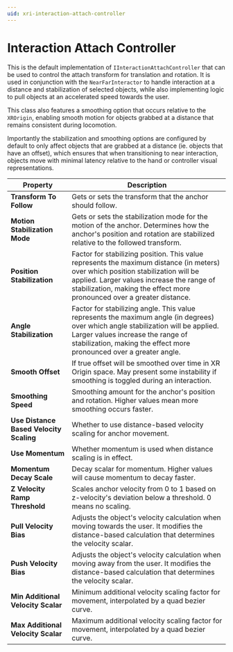 ```yaml
---
uid: xri-interaction-attach-controller
---
```

# Interaction Attach Controller

This is the default implementation of `IInteractionAttachController` that can be used to control the attach transform for translation and rotation. 
It is used in conjunction with the `NearFarInteractor` to handle interaction at a distance and stabilization of selected objects, while also implementing logic to pull objects at an accelerated speed towards the user. 

This class also features a smoothing option that occurs relative to the `XROrigin`, enabling smooth motion for objects grabbed at a distance that remains consistent during locomotion.

Importantly the stabilization and smoothing options are configured by default to only affect objects that are grabbed at a distance (ie. objects that have an offset), which ensures that when transitioning to near interaction, objects move with minimal latency relative to the hand or controller visual representations.


| **Property**                    | **Description** |
|----------------------------------------|-----------------|
| **Transform To Follow**                | Gets or sets the transform that the anchor should follow. |
| **Motion Stabilization Mode**          | Gets or sets the stabilization mode for the motion of the anchor. Determines how the anchor's position and rotation are stabilized relative to the followed transform. |
| **Position Stabilization**             | Factor for stabilizing position. This value represents the maximum distance (in meters) over which position stabilization will be applied. Larger values increase the range of stabilization, making the effect more pronounced over a greater distance. |
| **Angle Stabilization**                | Factor for stabilizing angle. This value represents the maximum angle (in degrees) over which angle stabilization will be applied. Larger values increase the range of stabilization, making the effect more pronounced over a greater angle. |
| **Smooth Offset**                      | If true offset will be smoothed over time in XR Origin space. May present some instability if smoothing is toggled during an interaction. |
| **Smoothing Speed**                    | Smoothing amount for the anchor's position and rotation. Higher values mean more smoothing occurs faster. |
| **Use Distance Based Velocity Scaling**| Whether to use distance-based velocity scaling for anchor movement. |
| **Use Momentum**                       | Whether momentum is used when distance scaling is in effect. |
| **Momentum Decay Scale**               | Decay scalar for momentum. Higher values will cause momentum to decay faster. |
| **Z Velocity Ramp Threshold**          | Scales anchor velocity from 0 to 1 based on z-velocity's deviation below a threshold. 0 means no scaling. |
| **Pull Velocity Bias**                 | Adjusts the object's velocity calculation when moving towards the user. It modifies the distance-based calculation that determines the velocity scalar. |
| **Push Velocity Bias**                 | Adjusts the object's velocity calculation when moving away from the user. It modifies the distance-based calculation that determines the velocity scalar. |
| **Min Additional Velocity Scalar**     | Minimum additional velocity scaling factor for movement, interpolated by a quad bezier curve. |
| **Max Additional Velocity Scalar**     | Maximum additional velocity scaling factor for movement, interpolated by a quad bezier curve. |